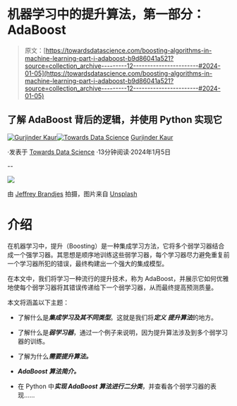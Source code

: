 # 机器学习中的提升算法，第一部分：AdaBoost

> 原文：[https://towardsdatascience.com/boosting-algorithms-in-machine-learning-part-i-adaboost-b9d86041a521?source=collection_archive---------12-----------------------#2024-01-05](https://towardsdatascience.com/boosting-algorithms-in-machine-learning-part-i-adaboost-b9d86041a521?source=collection_archive---------12-----------------------#2024-01-05)

## 了解 AdaBoost 背后的逻辑，并使用 Python 实现它

[](https://medium.com/@gurjinderkaur95?source=post_page---byline--b9d86041a521--------------------------------)[![Gurjinder Kaur](../Images/d5c6746466025dad06077b1a89a789d1.png)](https://medium.com/@gurjinderkaur95?source=post_page---byline--b9d86041a521--------------------------------)[](https://towardsdatascience.com/?source=post_page---byline--b9d86041a521--------------------------------)[![Towards Data Science](../Images/a6ff2676ffcc0c7aad8aaf1d79379785.png)](https://towardsdatascience.com/?source=post_page---byline--b9d86041a521--------------------------------) [Gurjinder Kaur](https://medium.com/@gurjinderkaur95?source=post_page---byline--b9d86041a521--------------------------------)

·发表于 [Towards Data Science](https://towardsdatascience.com/?source=post_page---byline--b9d86041a521--------------------------------) ·13分钟阅读·2024年1月5日

--

![](../Images/3e3f0a714d392b74e007aec11aca3a71.png)

由 [Jeffrey Brandjes](https://unsplash.com/@jeffreyfotografie?utm_source=medium&utm_medium=referral) 拍摄，图片来自 [Unsplash](https://unsplash.com/?utm_source=medium&utm_medium=referral)

# 介绍

在机器学习中，提升（Boosting）是一种集成学习方法，它将多个弱学习器结合成一个强学习器。其思想是顺序地训练这些弱学习器，每个学习器尽力避免重复前一个学习器所犯的错误，最终构建出一个强大的集成模型。

在本文中，我们将学习一种流行的提升技术，称为 AdaBoost，并展示它如何优雅地使每个弱学习器将其错误传递给下一个弱学习器，从而最终提高预测质量。

本文将涵盖以下主题：

+   了解什么是***集成学习及其不同类型***。这就是我们将***定义*** ***提升算法***的地方。

+   了解什么是***弱学习器***，通过一个例子来说明，因为提升算法涉及到多个弱学习器的训练。

+   了解为什么***需要提升算法。***

+   ***AdaBoost 算法简介。***

+   在 Python 中***实现 AdaBoost 算法进行二分类***，并查看各个弱学习器的表现……
